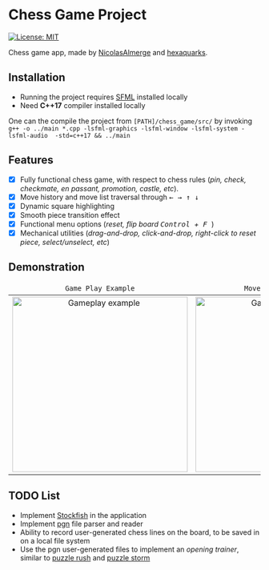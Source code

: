 # Chess Game Project
[![License: MIT](https://img.shields.io/badge/License-MIT-yellow.svg)](https://opensource.org/licenses/MIT)


Chess game app, made by [NicolasAlmerge](https://github.com/NicolasAlmerge) and [hexaquarks](https://github.com/hexaquarks).

## Installation 
 - Running the project requires [SFML](https://www.sfml-dev.org/download/sfml/2.5.1/) installed locally
 - Need **C++17** compiler installed locally
 
One can the compile the project from `[PATH]/chess_game/src/` by invoking `g++ -o ../main *.cpp -lsfml-graphics -lsfml-window -lsfml-system -lsfml-audio  -std=c++17 && ../main`
## Features
 - [x] Fully functional chess game, with respect to chess rules (*pin, check, checkmate, en passant, promotion, castle, etc*).
 - [x] Move history and move list traversal through <kbd> ← </kbd> <kbd> → </kbd> <kbd> ↑ </kbd> <kbd> ↓ </kbd>
 - [x] Dynamic square highlighting
 - [x] Smooth piece transition effect
 - [x] Functional menu options (*reset, flip board <kbd> Control </kbd>+<kbd> F </kbd>*)
 - [x] Mechanical utilities (*drag-and-drop, click-and-drop, right-click to reset piece, select/unselect, etc*)

## Demonstration

<div align="center" markdown="1">
<table>
    <thead>
        <tr>
            <td align="center"><code>Game Play Example</code></td>
            <td align="center"><code>Move List Traversal</code></td>
            <th align="center"><code>Square Highlighting</code></th>
        </tr>
    </thead>
    <tbody>
        <tr>
            <td align="center">
              <img src="https://github.com/hexaquarks/chess_game/blob/main/promotion/ChessGamePromotionGameplay.gif" title="Gameplay example" width="350"/>
          </td>
            <td align="center">
              <img src="https://github.com/hexaquarks/chess_game/blob/main/promotion/ChessGamePromotionTraversal.gif" title="Gameplay example" width="350"/>
          </td>
           <th align="center">
             <img src="https://github.com/hexaquarks/chess_game/blob/main/promotion/ChessGamePromotionHighlight.gif" title="Gameplay example" width="350"/>
          </th>
        </tr>
    </tbody>
</table>
</div>

## TODO List
  - Implement [Stockfish](https://github.com/official-stockfish/Stockfish) in the application
  - Implement [pgn](https://en.wikipedia.org/wiki/Portable_Game_Notation) file parser and reader
  - Ability to record user-generated chess lines on the board, to be saved in on a local file system
  - Use the pgn user-generated files to implement an *opening trainer*, similar to [puzzle rush](https://www.chess.com/puzzles/rush) and [puzzle storm](https://lichess.org/storm)
